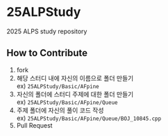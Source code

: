 # 25ALPStudy
2025 ALPS study repository 
  
## How to Contribute
1. fork
2. 해당 스터디 내에 자신의 이름으로 폴더 만들기  
ex) `25ALPStudy/Basic/AFpine`
3. 자신의 폴더에 스터디 주제에 대한 폴더 만들기  
ex) `25ALPStudy/Basic/AFpine/Queue`
4. 주제 폴더에 자신의 풀이 코드 작성  
ex) `25ALPStudy/Basic/AFpine/Queue/BOJ_10845.cpp`
5. Pull Request
